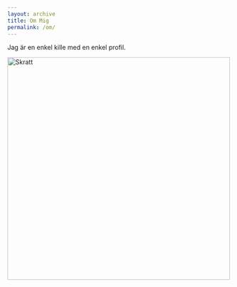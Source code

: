 ```yaml
---
layout: archive
title: Om Mig
permalink: /om/
---
```


Jag är en enkel kille med en enkel profil.

<img src="../images/clipartLaughTeaser.png" alt="Skratt" style="width:500px" />
